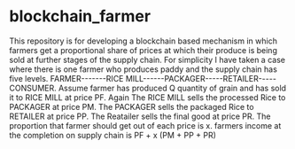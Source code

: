 # blockchain_farmer
This repository is for developing a blockchain based mechanism in which farmers get a proportional share of prices at which their produce is being sold at further stages of the supply chain.
For simplicity I have taken a case where there is one farmer who produces paddy and the supply chain has five levels.
FARMER-------RICE MILL------PACKAGER-----RETAILER-----CONSUMER.
Assume farmer has produced Q quantity of grain and has sold it to RICE MILL at price PF.
Again The RICE MILL sells the processed Rice to PACKAGER at price PM.
The PACKAGER sells the packaged Rice to RETAILER at price PP.
The Reatailer sells the final good at price PR.
The proportion that farmer should get out of each price is x.
farmers income at the completion on supply chain is PF + x (PM + PP + PR)
